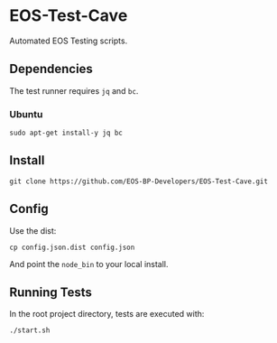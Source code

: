 # EOS-Test-Cave

Automated EOS Testing scripts.

## Dependencies

The test runner requires `jq` and `bc`.

### Ubuntu

```console
sudo apt-get install-y jq bc
```

## Install

```console
git clone https://github.com/EOS-BP-Developers/EOS-Test-Cave.git
```

## Config

Use the dist:

```console
cp config.json.dist config.json
```

And point the `node_bin` to your local install.

## Running Tests

In the root project directory, tests are executed with:

```console
./start.sh
```
